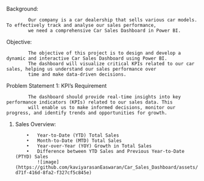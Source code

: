 Background: 

            Our company is a car dealership that sells various car models. To effectively track and analyse our sales performance,
            we need a comprehensive Car Sales Dashboard in Power BI. 
Objective: 

            The objective of this project is to design and develop a dynamic and interactive Car Sales Dashboard using Power BI. 
            The dashboard will visualize critical KPIs related to our car sales, helping us understand our sales performance over 
            time and make data-driven decisions.
Problem Statement 1: KPI’s Requirement
            
            The dashboard should provide real-time insights into key performance indicators (KPIs) related to our sales data. This
            will enable us to make informed decisions, monitor our progress, and identify trends and opportunities for growth.


1.	Sales Overview:

	
            •	Year-to-Date (YTD) Total Sales
            •	Month-to-Date (MTD) Total Sales
            •	Year-over-Year (YOY) Growth in Total Sales
            •	Difference between YTD Sales and Previous Year-to-Date (PTYD) Sales
  	            ![image](https://github.com/kaviyarasanEaswaran/Car_Sales_Dashboard/assets/129485308/31ffb9db-d71f-416d-8fa2-f327cf5c845e)


